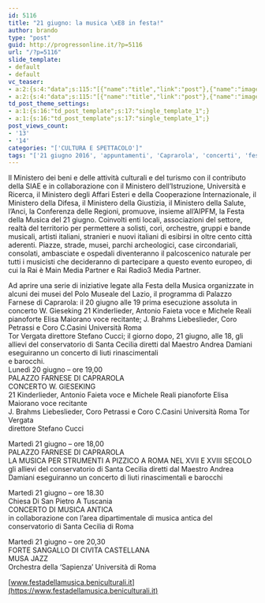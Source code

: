 ```yaml
---
id: 5116
title: "21 giugno: la musica \xE8 in festa!"
author: brando
type: "post"
guid: http://progressonline.it/?p=5116
url: "/?p=5116"
slide_template:
- default
- default
vc_teaser:
- a:2:{s:4:"data";s:115:"[{"name":"title","link":"post"},{"name":"image","image":"featured","link":"none"},{"name":"text","mode":"excerpt"}]";s:7:"bgcolor";s:0:"";}
- a:2:{s:4:"data";s:115:"[{"name":"title","link":"post"},{"name":"image","image":"featured","link":"none"},{"name":"text","mode":"excerpt"}]";s:7:"bgcolor";s:0:"";}
td_post_theme_settings:
- a:1:{s:16:"td_post_template";s:17:"single_template_1";}
- a:1:{s:16:"td_post_template";s:17:"single_template_1";}
post_views_count:
- '13'
- '14'
categories: "['CULTURA E SPETTACOLO']"
tags: "['21 giugno 2016', 'appuntamenti', 'Caprarola', 'concerti', 'festa della musica', 'MIBACT', 'musica', 'musica antica', 'news', 'Palazzo Farnese', 'Santa Ceccilia', 'venti']"
---
```


Il Ministero dei beni e delle attività culturali e del turismo con il contributo della SIAE e in collaborazione con il Ministero dell’Istruzione, Università e Ricerca, il Ministero degli Affari Esteri e della Cooperazione Internazionale, il Ministero della Difesa, il Ministero della Giustizia, il Ministero della Salute, l’Anci, la Conferenza delle Regioni, promuove, insieme all’AIPFM, la Festa della Musica del 21 giugno. Coinvolti enti locali, associazioni del settore, realtà del territorio per permettere a solisti, cori, orchestre, gruppi e bande musicali, artisti italiani, stranieri e nuovi italiani di esibirsi in oltre cento città aderenti. Piazze, strade, musei, parchi archeologici, case circondariali, consolati, ambasciate e ospedali diventeranno il palcoscenico naturale per tutti i musicisti che decideranno di partecipare a questo evento europeo, di cui la Rai è Main Media Partner e Rai Radio3 Media Partner.

Ad aprire una serie di iniziative legate alla Festa della Musica organizzate in alcuni dei musei del Polo Museale del Lazio, il programma di Palazzo Farnese di Caprarola: il 20 giugno alle 19 prima esecuzione assoluta in concerto W. Gieseking 21 Kinderlieder, Antonio Faieta voce e Michele Reali pianoforte Elisa Maiorano voce recitante; J. Brahms Liebeslieder, Coro Petrassi e Coro C.Casini Università Roma  
Tor Vergata direttore Stefano Cucci; il giorno dopo, 21 giugno, alle 18, gli allievi del conservatorio di Santa Cecilia diretti dal Maestro Andrea Damiani eseguiranno un concerto di liuti rinascimentali  
e barocchi.  
Lunedì 20 giugno – ore 19,00  
PALAZZO FARNESE DI CAPRAROLA  
CONCERTO W. GIESEKING  
21 Kinderlieder, Antonio Faieta voce e Michele Reali pianoforte Elisa Maiorano voce recitante  
J. Brahms Liebeslieder, Coro Petrassi e Coro C.Casini Università Roma Tor Vergata  
direttore Stefano Cucci

Martedì 21 giugno – ore 18,00  
PALAZZO FARNESE DI CAPRAROLA  
LA MUSICA PER STRUMENTI A PIZZICO A ROMA NEL XVII E XVIII SECOLO  
gli allievi del conservatorio di Santa Cecilia diretti dal Maestro Andrea Damiani eseguiranno un concerto di liuti rinascimentali e barocchi

Martedì 21 giugno – ore 18.30  
Chiesa Di San Pietro A Tuscania  
CONCERTO DI MUSICA ANTICA  
in collaborazione con l’area dipartimentale di musica antica del conservatorio di Santa Cecilia di Roma

Martedì 21 giugno – ore 20,30  
FORTE SANGALLO DI CIVITA CASTELLANA  
MUSA JAZZ  
Orchestra della ‘Sapienza’ Università di Roma

[www.festadellamusica.beniculturali.it](https://www.festadellamusica.beniculturali.it)